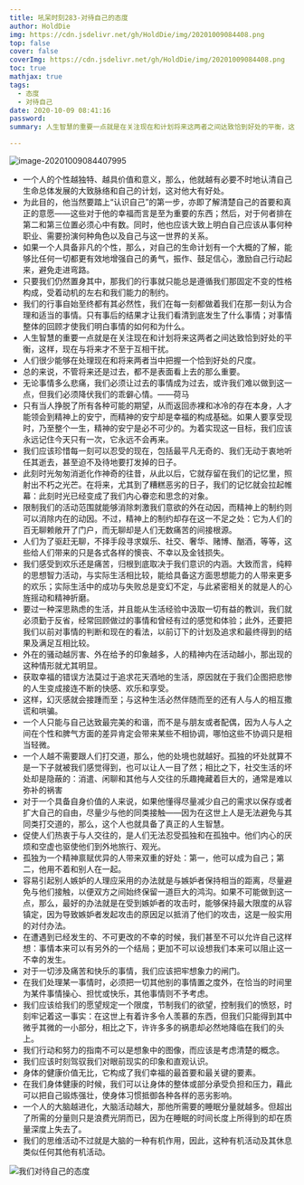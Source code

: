```yaml
---
title: 吼呆时刻283-对待自己的态度
author: HoldDie
img: https://cdn.jsdelivr.net/gh/HoldDie/img/20201009084408.png
top: false
cover: false
coverImg: https://cdn.jsdelivr.net/gh/HoldDie/img/20201009084408.png
toc: true
mathjax: true
tags:
  - 态度
  - 对待自己
date: 2020-10-09 08:41:16
password:
summary: 人生智慧的重要一点就是在关注现在和计划将来这两者之间达致恰到好处的平衡，这样，现在与将来才不至于互相干扰。

---
```


![image-20201009084407995](https://cdn.jsdelivr.net/gh/HoldDie/img/20201009084408.png)

- 一个人的个性越独特、越具价值和意义，那么，他就越有必要不时地认清自己生命总体发展的大致脉络和自己的计划，这对他大有好处。
- 为此目的，他当然要踏上“认识自己”的第一步，亦即了解清楚自己的首要和真正的意愿——这些对于他的幸福而言是至为重要的东西；然后，对于何者排在第二和第三位置必须心中有数。同时，他也应该大致上明白自己应该从事何种职业、需要扮演何种角色以及自己与这一世界的关系。
- 如果一个人具备非凡的个性，那么，对自己的生命计划有一个大概的了解，能够比任何一切都更有效地增强自己的勇气，振作、鼓足信心，激励自己行动起来，避免走进弯路。
- 只要我们仍然置身其中，那我们的行事就只能总是遵循我们那固定不变的性格构成，受着动机的左右和我们能力的制约。
- 我们的行事自始至终都有其必然性，我们在每一刻都做着我们在那一刻认为合理和适当的事情。只有事后的结果才让我们看清到底发生了什么事情；对事情整体的回顾才使我们明白事情的如何和为什么。
- 人生智慧的重要一点就是在关注现在和计划将来这两者之间达致恰到好处的平衡，这样，现在与将来才不至于互相干扰。
- 人们很少能够在处理现在和将来两者当中把握一个恰到好处的尺度。
- 总的来说，不管将来还是过去，都不是表面看上去的那么重要。
- 无论事情多么悲痛，我们必须让过去的事情成为过去，或许我们难以做到这一点，但我们必须降伏我们的乖僻心情。——荷马
- 只有当人挣脱了所有各种可能的期望，从而返回赤裸和冰冷的存在本身，人才能领会到精神上的安宁，而精神的安宁却是幸福的构成基础。如果人要享受现时，乃至整个一生，精神的安宁是必不可少的。为着实现这一目标，我们应该永远记住今天只有一次，它永远不会再来。
- 我们应该珍惜每一刻可以忍受的现在，包括最平凡无奇的、我们无动于衷地听任其逝去，甚至迫不及待地要打发掉的日子。
- 此刻时光匆匆消逝化作神奇的往昔，从此以后，它就存留在我们的记忆里，照射出不朽之光芒。在将来，尤其到了糟糕恶劣的日子，我们的记忆就会拉起帷幕：此刻时光已经变成了我们内心眷恋和思念的对象。
- 限制我们的活动范围就能够消除刺激我们意欲的外在动因，而精神上的制约则可以消除内在的动因。不过，精神上的制约却存在这一不足之处：它为人们的百无聊赖敞开了门户，而无聊却是人们无数痛苦的间接根源。
- 人们为了驱赶无聊，不择手段寻求娱乐、社交、奢华、赌博、酗酒，等等，这些给人们带来的只是各式各样的懊丧、不幸以及金钱损失。
- 我们感受到欢乐还是痛苦，归根到底取决于我们意识的内涵。大致而言，纯粹的思想智力活动，与实际生活相比较，能给具备这方面思想能力的人带来更多的欢乐；实际生活中的成功与失败总是变幻不定，与此紧密相关的就是人的心旌摇动和精神折磨。
- 要过一种深思熟虑的生活，并且能从生活经验中汲取一切有益的教训，我们就必须勤于反省，经常回顾做过的事情和曾经有过的感觉和体验；此外，还要把我们以前对事情的判断和现在的看法，以前订下的计划及追求和最终得到的结果及满足互相比较。
- 外在的骚动越厉害、外在给予的印象越多，人的精神内在活动越小，那出现的这种情形就尤其明显。
- 获取幸福的错误方法莫过于追求花天酒地的生活，原因就在于我们企图把悲惨的人生变成接连不断的快感、欢乐和享受。
- 这样，幻灭感就会接踵而至；与这种生活必然伴随而至的还有人与人的相互撒谎和哄骗。
- 一个人只能与自己达致最完美的和谐，而不是与朋友或者配偶，因为人与人之间在个性和脾气方面的差异肯定会带来某些不相协调，哪怕这些不协调只是相当轻微。
- 一个人越不需要跟人们打交道，那么，他的处境也就越好。孤独的坏处就算不是一下子就被我们感觉得到，也可以让人一目了然；相比之下，社交生活的坏处却是隐蔽的：消遣、闲聊和其他与人交往的乐趣掩藏着巨大的，通常是难以弥补的祸害
- 对于一个具备自身价值的人来说，如果他懂得尽量减少自己的需求以保存或者扩大自己的自由，尽量少与他的同类接触——因为在这世上人是无法避免与其同类打交道的，那么，这个人也就具备了真正的人生智慧。
- 促使人们热衷于与人交往的，是人们无法忍受孤独和在孤独中。他们内心的厌烦和空虚也驱使他们到外地旅行、观光。
- 孤独为一个精神禀赋优异的人带来双重的好处：第一，他可以成为自己；第二，他用不着和别人在一起。
- 容易引起别人嫉妒的人理应采用的办法就是与嫉妒者保持相当的距离，尽量避免与他们接触，以便双方之间始终保留一道巨大的鸿沟。如果不可能做到这一点，那么，最好的办法就是在受到嫉妒者的攻击时，能够保持最大限度的从容镇定，因为导致嫉妒者发起攻击的原因足以抵消了他们的攻击，这是一般实用的对付办法。
- 在遭遇到已经发生的、不可更改的不幸的时候，我们甚至不可以允许自己这样想：事情本来可以有另外的一个结局；更加不可以设想我们本来可以阻止这一不幸的发生。
- 对于一切涉及痛苦和快乐的事情，我们应该把牢想象力的闸门。
- 在我们处理某一事情时，必须把一切其他别的事情置之度外，在恰当的时间里为某件事情操心、担忧或快乐，其他事情则不予考虑。
- 我们应该给我们的愿望规定一个限度，节制我们的欲望，控制我们的愤怒，时刻牢记着这一事实：在这世上有着许多令人羡慕的东西，但我们只能得到其中微乎其微的一小部分，相比之下，许许多多的祸患却必然地降临在我们的头上。
- 我们行动和努力的指南不可以是想象中的图像，而应该是考虑清楚的概念。
- 我们应该时刻驾驭我们对眼前现实的印象和直观认识。
- 身体的健康价值无比，它构成了我们幸福的最首要和最关键的要素。
- 在我们身体健康的时候，我们可以让身体的整体或部分承受负担和压力，藉此可以把自己锻炼强壮，使身体习惯抵御各种各样的恶劣影响。
- 一个人的大脑越进化，大脑活动越大，那他所需要的睡眠分量就越多。但超出了所需的分量则只是浪费光阴而已，因为在睡眠的时间长度上所得到的却在质量深度上失去了。
- 我们的思维活动不过就是大脑的一种有机作用，因此，这种有机活动及其休息类似任何其他有机活动。

![我们对待自己的态度](https://cdn.jsdelivr.net/gh/HoldDie/img/20201009084522.png)